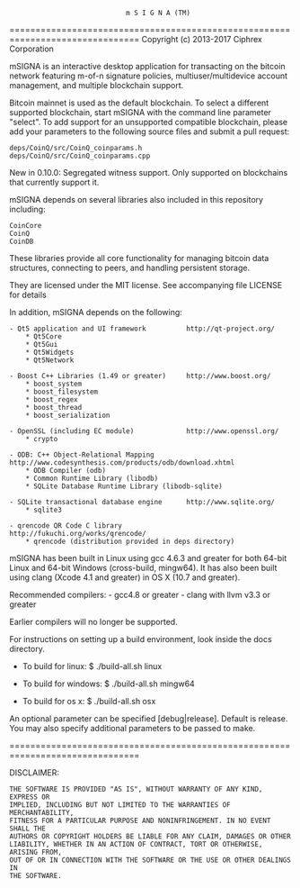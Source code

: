                                  m S I G N A (TM)
===============================================================================
Copyright (c) 2013-2017 Ciphrex Corporation


mSIGNA is an interactive desktop application for transacting on the bitcoin network
featuring m-of-n signature policies, multiuser/multidevice account management,
and multiple blockchain support.

Bitcoin mainnet is used as the default blockchain. To select a different supported
blockchain, start mSIGNA with the command line parameter "select". To add support
for an unsupported compatible blockchain, please add your parameters to the following
source files and submit a pull request:

    deps/CoinQ/src/CoinQ_coinparams.h
    deps/CoinQ/src/CoinQ_coinparams.cpp


New in 0.10.0: Segregated witness support. Only supported on blockchains that
currently support it.


mSIGNA depends on several libraries also included in this repository including:

    CoinCore
    CoinQ
    CoinDB

These libraries provide all core functionality for managing bitcoin data structures,
connecting to peers, and handling persistent storage.

They are licensed under the MIT license. See accompanying file LICENSE for details


In addition, mSIGNA depends on the following:

    - Qt5 application and UI framework          http://qt-project.org/
        * Qt5Core
        * Qt5Gui
        * Qt5Widgets
        * Qt5Network

    - Boost C++ Libraries (1.49 or greater)     http://www.boost.org/
        * boost_system
        * boost_filesystem
        * boost_regex
        * boost_thread
        * boost_serialization

    - OpenSSL (including EC module)             http://www.openssl.org/
        * crypto

    - ODB: C++ Object-Relational Mapping        http://www.codesynthesis.com/products/odb/download.xhtml
        * ODB Compiler (odb)
        * Common Runtime Library (libodb)
        * SQLite Database Runtime Library (libodb-sqlite)

    - SQLite transactional database engine      http://www.sqlite.org/
        * sqlite3

    - qrencode QR Code C library                http://fukuchi.org/works/qrencode/
        * qrencode (distribution provided in deps directory)

mSIGNA has been built in Linux using gcc 4.6.3 and greater for both 64-bit Linux
and 64-bit Windows (cross-build, mingw64). It has also been built using
clang (Xcode 4.1 and greater) in OS X (10.7 and greater).

Recommended compilers:
    - gcc4.8 or greater
    - clang with llvm v3.3 or greater

Earlier compilers will no longer be supported.

For instructions on setting up a build environment, look inside the docs directory.

- To build for linux:
    $ ./build-all.sh linux

- To build for windows:
    $ ./build-all.sh mingw64

- To build for os x:
    $ ./build-all.sh osx


An optional parameter can be specified [debug|release]. Default is release.
You may also specify additional parameters to be passed to make.

===============================================================================

DISCLAIMER:

    THE SOFTWARE IS PROVIDED "AS IS", WITHOUT WARRANTY OF ANY KIND, EXPRESS OR
    IMPLIED, INCLUDING BUT NOT LIMITED TO THE WARRANTIES OF MERCHANTABILITY,
    FITNESS FOR A PARTICULAR PURPOSE AND NONINFRINGEMENT. IN NO EVENT SHALL THE
    AUTHORS OR COPYRIGHT HOLDERS BE LIABLE FOR ANY CLAIM, DAMAGES OR OTHER
    LIABILITY, WHETHER IN AN ACTION OF CONTRACT, TORT OR OTHERWISE, ARISING FROM,
    OUT OF OR IN CONNECTION WITH THE SOFTWARE OR THE USE OR OTHER DEALINGS IN
    THE SOFTWARE.

